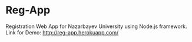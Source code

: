 # Reg-App
Registration Web App for Nazarbayev University using Node.js framework. Link for Demo: http://reg-app.herokuapp.com/

